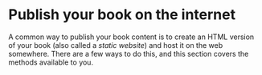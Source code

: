 # Publish your book on the internet

A common way to publish your book content is to create an HTML version of your book (also called a _static website_) and host it on the web somewhere.
There are a few ways to do this, and this section covers the methods available to you.

```{tableofcontents}
```

